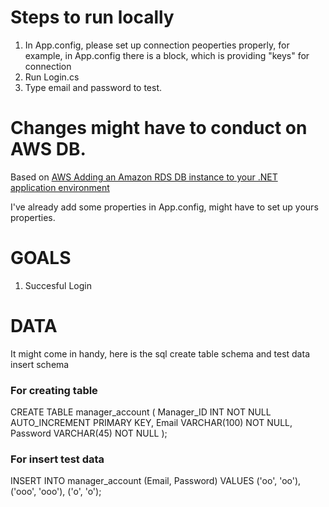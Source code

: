 # Steps to run locally 
1. In App.config, please set up connection peoperties properly,
   for example, in App.config there is a <appSettings> block, which is providing "keys" for connection
   		<add key="ConnectionString" value="Server=localhost;Database=gas;Uid=root;Pwd=88888888"/>
3. Run Login.cs
4. Type email and password to test.

# Changes might have to conduct on AWS DB.
Based on [AWS Adding an Amazon RDS DB instance to your .NET application environment](https://docs.aws.amazon.com/elasticbeanstalk/latest/dg/create_deploy_NET.rds.html)<p>
I've already add some properties in App.config, might have to set up yours properties.

# GOALS
1. Succesful Login

# DATA
It might come in handy, here is the sql create table schema and test data insert schema

### For creating table
CREATE TABLE manager_account (
  Manager_ID INT NOT NULL AUTO_INCREMENT PRIMARY KEY,
  Email VARCHAR(100) NOT NULL,
  Password VARCHAR(45) NOT NULL
);

### For insert test data
INSERT INTO manager_account (Email, Password)
VALUES
  ('oo', 'oo'),
  ('ooo', 'ooo'),
  ('o', 'o');

